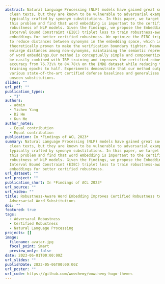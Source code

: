 ```yaml
---
abstract: Natural Language Processing (NLP) models have gained great success on
  clean texts, but they are known to be vulnerable to adversarial examples
  typically crafted by synonym substitutions. In this paper, we target to solve
  this problem and find that word embedding is important to the certified
  robustness of NLP models. Given the findings, we propose the Embedding
  Interval Bound Constraint (EIBC) triplet loss to train robustness-aware word
  embeddings for better certified robustness. We optimize the EIBC triplet loss
  to reduce distances between synonyms in the embedding space, which is
  theoretically proven to make the verification boundary tighter. Meanwhile, we
  enlarge distances among non-synonyms, maintaining the semantic representation
  of word embeddings.Our method is conceptually simple and componentized. It can
  be easily combined with IBP training and improves the certified robust
  accuracy from 76.73\% to 84.78\% on the IMDB dataset while reducing the
  training epochs to half. Experiments demonstrate that our method outperforms
  various state-of-the-art certified defense baselines and generalizes well to
  unseen substitutions.
slides: ""
url_pdf: ""
publication_types:
  - "1"
authors:
  - admin
  - Yichen Yang
  - Di He
  - Kun He
author_notes:
  - Equal contribution
  - Equal contribution
publication: In *Findings of ACL 2023*
summary: Natural Language Processing (NLP) models have gained great success on
  clean texts, but they are known to be vulnerable to adversarial examples
  typically crafted by synonym substitutions. In this paper, we target to solve
  this problem and find that word embedding is important to the certified
  robustness of NLP models. Given the findings, we propose the Embedding
  Interval Bound Constraint (EIBC) triplet loss to train robustness-aware word
  embeddings for better certified robustness.
url_dataset: ""
url_project: ""
publication_short: In *Findings of ACL 2023*
url_source: ""
url_video: ""
title: Robustness-Aware Word Embedding Improves Certified Robustness to
  Adversarial Word Substitutions
doi: ""
featured: true
tags:
  - Adversaral Robustness
  - Certified Robustness
  - Natural Language Processing
projects: []
image:
  filename: avatar.jpg
  focal_point: Smart
  preview_only: false
date: 2023-06-01T00:00:00Z
url_slides: ""
publishDate: 2023-05-06T00:00:00Z
url_poster: ""
url_code: https://github.com/wowchemy/wowchemy-hugo-themes
---
```

